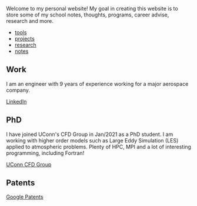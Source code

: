 Welcome to my personal website!
My goal in creating this website is to store some of my school notes, thoughts, programs, career advise, research and more.

+ [tools](./pages/tools2.md)
+ [projects](./pages/projects2.md)
+ [research](./pages/research.md)
+ [notes](./pages/notes.md)

## Work

I am an engineer with 9 years of experience working for a major aerospace company. 

[LinkedIn](www.linkedin.com/in/jonas-engineer)

## PhD

I have joined UConn's CFD Group in Jan/2021 as a PhD student. I am working with higher order models such as Large Eddy Simulation (LES) applied to atmospheric problems. Plenty of HPC, MPI and a lot of interesting programming, including Fortran!

[UConn CFD Group](https://cfd.engr.uconn.edu/)


## Patents

[Google Patents](https://patents.google.com/?inventor=Jonas+S.+Banhos)

